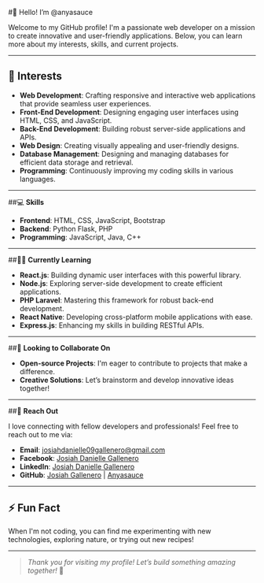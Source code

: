 #👋 Hello! I’m @anyasauce

Welcome to my GitHub profile! I'm a passionate web developer on a mission to create innovative and user-friendly applications. Below, you can learn more about my interests, skills, and current projects.

---

## 👀 **Interests**

- **Web Development**: Crafting responsive and interactive web applications that provide seamless user experiences.
- **Front-End Development**: Designing engaging user interfaces using HTML, CSS, and JavaScript.
- **Back-End Development**: Building robust server-side applications and APIs.
- **Web Design**: Creating visually appealing and user-friendly designs.
- **Database Management**: Designing and managing databases for efficient data storage and retrieval.
- **Programming**: Continuously improving my coding skills in various languages.

---

##💻 **Skills**

- **Frontend**: HTML, CSS, JavaScript, Bootstrap
- **Backend**: Python Flask, PHP
- **Programming**: JavaScript, Java, C++

---

##🧑‍💻 **Currently Learning**

- **React.js**: Building dynamic user interfaces with this powerful library.
- **Node.js**: Exploring server-side development to create efficient applications.
- **PHP Laravel**: Mastering this framework for robust back-end development.
- **React Native**: Developing cross-platform mobile applications with ease.
- **Express.js**: Enhancing my skills in building RESTful APIs.

---

##🤝 **Looking to Collaborate On**

- **Open-source Projects**: I'm eager to contribute to projects that make a difference.
- **Creative Solutions**: Let’s brainstorm and develop innovative ideas together!

---

##📧 **Reach Out**

I love connecting with fellow developers and professionals! Feel free to reach out to me via:

- **Email**: [josiahdanielle09gallenero@gmail.com](mailto:josiahdanielle09gallenero@gmail.com)
- **Facebook**: [Josiah Danielle Gallenero](https://www.facebook.com/josiahhhh8)
- **LinkedIn**: [Josiah Danielle Gallenero](https://www.linkedin.com/in/josiah-danielle-gallenero-750966290/)
- **GitHub**: [Josiah Gallenero](https://github.com/josiahgallenero) | [Anyasauce](https://github.com/anyasauce)

---

## ⚡ **Fun Fact**

When I'm not coding, you can find me experimenting with new technologies, exploring nature, or trying out new recipes!

---

> *Thank you for visiting my profile! Let’s build something amazing together!* 🚀
